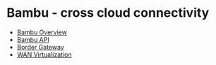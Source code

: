 # Bambu - cross cloud connectivity

* [Bambu Overview](doc/BAMBU/README.md)   
* [Bambu API](doc/BAMBU/bambu_api.md)   
* [Border Gateway](doc/BGW/readme.md)   
* [WAN Virtualization](doc/WANV/readme.md)   



